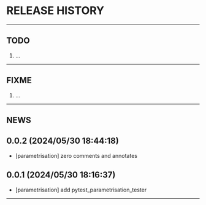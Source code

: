# RELEASE HISTORY

********************************************************************************
## TODO
1. ...  

********************************************************************************
## FIXME
1. ...  

********************************************************************************
## NEWS

0.0.2 (2024/05/30 18:44:18)
------------------------------
- [parametrisation] zero comments and annotates  

0.0.1 (2024/05/30 18:16:37)
------------------------------
- [parametrisation] add pytest_parametrisation_tester

********************************************************************************
